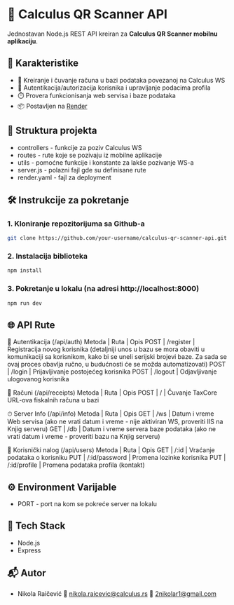 # 📲 Calculus QR Scanner API

Jednostavan Node.js REST API kreiran za **Calculus QR Scanner mobilnu aplikaciju**.

## 🚀 Karakteristike

- 🧾 Kreiranje i čuvanje računa u bazi podataka povezanoj na Calculus WS
- 👤 Autentikacija/autorizacija korisnika i upravljanje podacima profila
- ⏱️ Provera funkcionisanja web servisa i baze podataka
- 📦 Postavljen na [Render](https://render.com)

## 📁 Struktura projekta

- controllers - funkcije za poziv Calculus WS
- routes - rute koje se pozivaju iz mobilne aplikacije
- utils - pomoćne funkcije i konstante za lakše pozivanje WS-a
- server.js - polazni fajl gde su definisane rute
- render.yaml - fajl za deployment

## 🛠️ Instrukcije za pokretanje

### 1. Kloniranje repozitorijuma sa Github-a

```bash
git clone https://github.com/your-username/calculus-qr-scanner-api.git
```

### 2. Instalacija biblioteka

```bash
npm install
```

### 3. Pokretanje u lokalu (na adresi http://localhost:8000)

```bash
npm run dev
```

## 🌐 API Rute

🔐 Autentikacija (/api/auth)
Metoda | Ruta | Opis
POST | /register | Registracija novog korisnika (detaljniji unos u bazu se mora obaviti u komunikaciji sa korisnikom, kako bi se uneli serijski brojevi baze. Za sada se ovaj proces obavlja ručno, u budućnosti će se možda automatizovati)
POST | /login | Prijavljivanje postojećeg korisnika
POST | /logout | Odjavljivanje ulogovanog korisnika

🧾 Računi (/api/receipts)
Metoda | Ruta | Opis
POST | / | Čuvanje TaxCore URL-ova fiskalnih računa u bazi

⏱ Server Info (/api/info)
Metoda | Ruta | Opis
GET | /ws | Datum i vreme Web servisa (ako ne vrati datum i vreme - nije aktiviran WS, proveriti IIS na Knjig serveru)
GET | /db | Datum i vreme servera baze podataka (ako ne vrati datum i vreme - proveriti bazu na Knjig serveru)

👤 Korisnički nalog (/api/users)
Metoda | Ruta | Opis
GET | /:id | Vraćanje podataka o korisniku
PUT | /:id/password | Promena lozinke korisnika
PUT | /:id/profile | Promena podataka profila (kontakt)

## ⚙️ Environment Varijable

- PORT - port na kom se pokreće server na lokalu

## 🧩 Tech Stack

- Node.js
- Express

## 📬 Autor

- Nikola Raičević
  📧 nikola.raicevic@calculus.rs
  📧 2nikolar1@gmail.com
